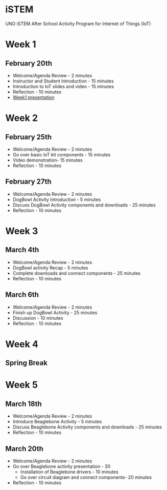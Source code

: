 # iSTEM
UNO iSTEM After School Activity Program for Internet of Things (IoT)

# Week 1 

## February 20th
* Welcome/Agenda Review - 2 minutes
* Instructor and Student Introduction - 15 minutes
* Introduction to IoT slides and video - 15 minutes
* Reflection - 10 minutes
* [Week1 presentation](https://drive.google.com/open?id=1QTGtt8czKqUGmSGuUQH1Xc5_dkB-hDBx57iuxz6mbZ8)

# Week 2

## February 25th 
* Welcome/Agenda Review - 2 minutes
* Go over basic IoT kit components - 15 minutes
* Video demonstration- 15 minutes
* Reflection - 10 minutes

## February 27th 
* Welcome/Agenda Review - 2 minutes
* DogBowl Activity Introduction - 5 minutes
* Discuss DogBowl Activity components and downloads - 25 minutes
* Reflection - 10 minutes

# Week 3

## March 4th 
* Welcome/Agenda Review - 2 minutes
* DogBowl activity Recap - 5 minutes
* Complete downloads and connect components - 25 minutes
* Reflection - 10 minutes

## March 6th 
* Welcome/Agenda Review - 2 minutes
* Finish up DogBowl Activity - 25 minutes
* Discussion - 10 minutes
* Reflection - 10 minutes

# Week 4

## Spring Break

# Week 5 

## March 18th
* Welcome/Agenda Review - 2 minutes
* Introduce Beaglebone Activity - 5 minutes
* Discuss Beaglebone Activity components and downloads - 25 minutes
* Reflection - 10 minutes

## March 20th
* Welcome/Agenda Review - 2 minutes
* Go over Beaglebone activity presentation - 30
  * Installation of Beaglebone drivers - 10 minutes
  *  Go over circuit diagram and connect components- 20 minutes
* Reflection - 10 minutes
